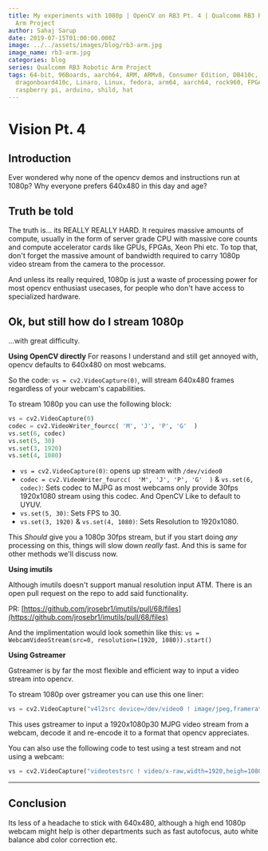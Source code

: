 ```yaml
---
title: My experiments with 1080p | OpenCV on RB3 Pt. 4 | Qualcomm RB3 Robotic
  Arm Project
author: Sahaj Sarup
date: 2019-07-15T01:00:00.000Z
image: ../../assets/images/blog/rb3-arm.jpg
image_name: rb3-arm.jpg
categories: blog
series: Qualcomm RB3 Robotic Arm Project
tags: 64-bit, 96Boards, aarch64, ARM, ARMv8, Consumer Edition, DB410c,
  dragonboard410c, Linaro, Linux, fedora, arm64, aarch64, rock960, FPGA,
  raspberry pi, arduino, shild, hat
---
```


# Vision Pt. 4

## Introduction

Ever wondered why none of the opencv demos and instructions run at 1080p? Why everyone prefers 640x480 in this day and age?

## Truth be told
The truth is... its REALLY REALLY HARD. It requires massive amounts of compute, usually in the form of server grade CPU with massive core counts and compute accelerator cards like GPUs, FPGAs, Xeon Phi etc. To top that, don't forget the massive amount of bandwidth required to carry 1080p video stream from the camera to the processor.

And unless its really required, 1080p is just a waste of processing power for most opencv enthusiast usecases, for people who don't have access to specialized hardware.

## Ok, but still how do I stream 1080p
...with great difficulty.

**Using OpenCV directly**
For reasons I understand and still get annoyed with, opencv defaults to 640x480 on most webcams.

So the code: `vs = cv2.VideoCapture(0)`, will stream 640x480 frames regardless of your webcam's capabilities.

To stream 1080p you can use the following block:

```python
vs = cv2.VideoCapture(0)
codec = cv2.VideoWriter_fourcc(	'M', 'J', 'P', 'G'	)
vs.set(6, codec)
vs.set(5, 30)
vs.set(3, 1920)
vs.set(4, 1080)
```

- `vs = cv2.VideoCapture(0)`: opens up stream with `/dev/video0`
- `codec = cv2.VideoWriter_fourcc(	'M', 'J', 'P', 'G'	)` & `vs.set(6, codec)`: Sets codec to MJPG as most webcams only provide 30fps 1920x1080 stream using this codec. And OpenCV Like to default to UYUV.
- `vs.set(5, 30)`: Sets FPS to 30.
- `vs.set(3, 1920)` & `vs.set(4, 1080)`: Sets Resolution to 1920x1080.

This _Should_ give you a 1080p 30fps stream, but if you start doing _any_ processing on this, things will slow down _really_ fast. And this is same for other methods we'll discuss now.

**Using imutils**

Although imutils doesn't support manual resolution input ATM. There is an open pull request on the repo to add said functionality.

PR: [https://github.com/jrosebr1/imutils/pull/68/files](https://github.com/jrosebr1/imutils/pull/68/files)

And the implimentation would look somethin like this: `vs = WebcamVideoStream(src=0, resolution=(1920, 1080)).start()`

**Using Gstreamer**

Gstreamer is by far the most flexible and efficient way to input a video stream into opencv.

To stream 1080p over gstreamer you can use this one liner:

```python
vs = cv2.VideoCapture("v4l2src device=/dev/video0 ! image/jpeg,framerate=30/1,width=1920, height=1080,type=video ! jpegdec ! videoconvert ! video/x-raw ! appsink", cv2.CAP_GSTREAMER)
```

This uses gstreamer to input a 1920x1080p30 MJPG video stream from a webcam, decode it and re-encode it to a format that opencv appreciates.

You can also use the following code to test using a test stream and not using a webcam:

```python
vs = cv2.VideoCapture("videotestsrc ! video/x-raw,width=1920,heigh=1080 ! videoconvert ! video/x-raw ! appsink", cv2.CAP_GSTREAMER)
```

***

## Conclusion

Its less of a headache to stick with 640x480, although a high end 1080p webcam might help is other departments such as fast autofocus, auto white balance abd color correction etc.
